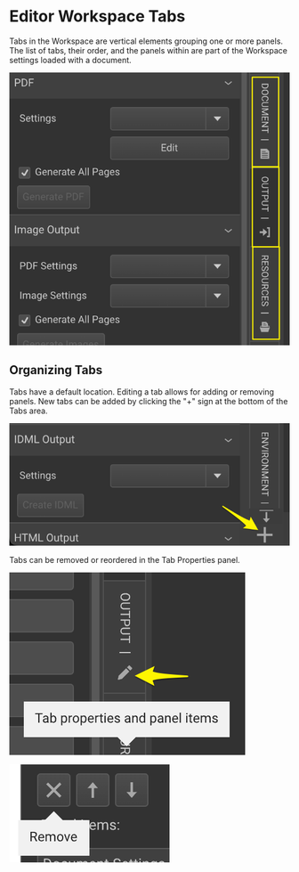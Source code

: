 # Editor Workspace Tabs

Tabs in the Workspace are vertical elements grouping one or more panels. The list of tabs, their order, and the panels within are part of the Workspace settings loaded with a document.

![ui](tab01.png)

## Organizing Tabs

Tabs have a default location. Editing a tab allows for adding or removing panels. New tabs can be added by clicking the "+" sign at the bottom of the Tabs area.

![ui](tab02.png)

Tabs can be removed or reordered in the Tab Properties panel.

![ui](tab04.png)

![ui](tab03.png)
